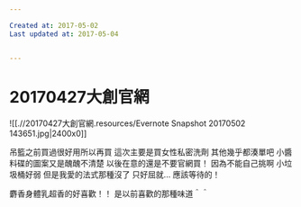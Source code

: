 ```yaml
---

Created at: 2017-05-02
Last updated at: 2017-05-04


---
```


# 20170427大創官網


![[.//20170427大創官網.resources/Evernote Snapshot 20170502 143651.jpg\|2400x0]]

吊籃之前買過很好用所以再買
這次主要是買女性私密洗劑
其他幾乎都湊單吧
小醬料碟的圖案又是醜醜不清楚
以後在意的還是不要官網買！
因為不能自己挑啊
小垃圾桶好弱
但是我愛的法式那種沒了
只好屈就...
應該等待的！

麝香身體乳超香的好喜歡！！
是以前喜歡的那種味道＾＾


